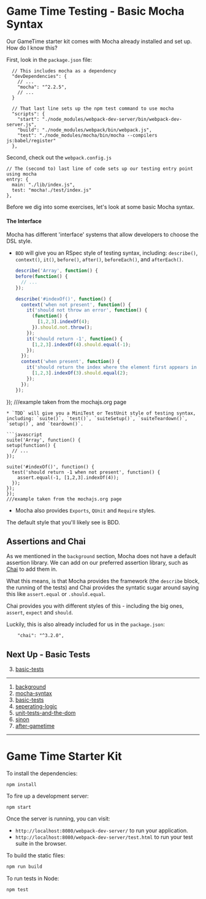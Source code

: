 # Game Time Testing - Basic Mocha Syntax

Our GameTime starter kit comes with Mocha already installed and set up. How do I know this?

First, look in the `package.json` file:

```
  // This includes mocha as a dependency
  "devDependencies": {
    // ...
    "mocha": "^2.2.5",
    // ...
  }
```

```
  // That last line sets up the npm test command to use mocha
  "scripts": {
    "start": "./node_modules/webpack-dev-server/bin/webpack-dev-server.js",
    "build": "./node_modules/webpack/bin/webpack.js",
    "test": "./node_modules/mocha/bin/mocha --compilers js:babel/register"
  },
```

Second, check out the `webpack.config.js`

```
// The (second to) last line of code sets up our testing entry point using mocha
entry: {
  main: "./lib/index.js",
  test: "mocha!./test/index.js"
},
```

Before we dig into some exercises, let's look at some basic Mocha syntax.

#### The Interface
Mocha has different 'interface' systems that allow developers to choose the DSL style.

* `BDD` will give you an RSpec style of testing syntax, including: `describe()`, `context()`, `it()`, `before()`, `after()`, `beforeEach()`, and `afterEach()`.
  ```javascript
  describe('Array', function() {
  before(function() {
    // ...
  });

  describe('#indexOf()', function() {
    context('when not present', function() {
      it('should not throw an error', function() {
        (function() {
          [1,2,3].indexOf(4);
        }).should.not.throw();
      });
      it('should return -1', function() {
        [1,2,3].indexOf(4).should.equal(-1);
      });
    });
    context('when present', function() {
      it('should return the index where the element first appears in the array', function() {
        [1,2,3].indexOf(3).should.equal(2);
      });
    });
  });
});
///example taken from the mochajs.org page
  ```
* `TDD` will give you a MiniTest or TestUnit style of testing syntax, including: `suite()`, `test()`, `suiteSetup()`, `suiteTeardown()`, `setup()`, and `teardown()`.

  ```javascript
  suite('Array', function() {
  setup(function() {
    // ...
  });

  suite('#indexOf()', function() {
    test('should return -1 when not present', function() {
      assert.equal(-1, [1,2,3].indexOf(4));
    });
  });
});
///example taken from the mochajs.org page
  ```
  * Mocha also provides `Exports`, `QUnit` and `Require` styles.

The default style that you'll likely see is BDD.

## Assertions and Chai

As we mentioned in the `background` section, Mocha does not have a default assertion library. We can add on our preferred assertion library, such as [Chai](http://chaijs.com/) to add them in.

What this means, is that Mocha provides the framework (the `describe` block, the running of the tests) and Chai provides the syntatic sugar around saying this like `assert.equal` or `.should.equal`.

Chai provides you with different styles of this - including the big ones, `assert`, `expect` and `should`.

Luckily, this is also already included for us in the `package.json`:

```
    "chai": "^3.2.0",
```


## Next Up - Basic Tests

3. [basic-tests](https://github.com/turingschool-examples/game-time-testing-journey/tree/basic-tests)

----

1. [background](https://github.com/turingschool-examples/game-time-testing-journey/tree/background)
2. [mocha-syntax](https://github.com/turingschool-examples/game-time-testing-journey/tree/mocha-syntax)
3. [basic-tests](https://github.com/turingschool-examples/game-time-testing-journey/tree/basic-tests)
4. [seperating-logic](https://github.com/turingschool-examples/game-time-testing-journey/tree/seperating-logic)
5. [unit-tests-and-the-dom](https://github.com/turingschool-examples/game-time-testing-journey/tree/unit-tests-and-the-dom)
6. [sinon](https://github.com/turingschool-examples/game-time-testing-journey/tree/sinon)
7. [after-gametime](https://github.com/turingschool-examples/game-time-testing-journey/tree/after-gametime)

-----
# Game Time Starter Kit

To install the dependencies:

```
npm install
```

To fire up a development server:

```
npm start
```

Once the server is running, you can visit:

* `http://localhost:8080/webpack-dev-server/` to run your application.
* `http://localhost:8080/webpack-dev-server/test.html` to run your test suite in the browser.

To build the static files:

```js
npm run build
```


To run tests in Node:

```js
npm test
```
